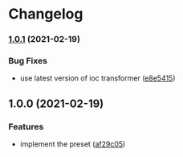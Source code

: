 # Changelog

### [1.0.1](https://www.github.com/zakodium/adonis-jest/compare/v1.0.0...v1.0.1) (2021-02-19)


### Bug Fixes

* use latest version of ioc transformer ([e8e5415](https://www.github.com/zakodium/adonis-jest/commit/e8e54156eb7a78de494e1efb928c9dde64de2d9a))

## 1.0.0 (2021-02-19)


### Features

* implement the preset ([af29c05](https://www.github.com/zakodium/adonis-jest/commit/af29c05e9e192bdd98b9718495615800770b48e6))

